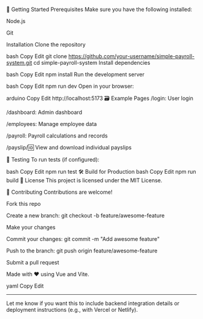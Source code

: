 🚀 Getting Started
Prerequisites
Make sure you have the following installed:

Node.js

Git

Installation
Clone the repository

bash
Copy
Edit
git clone https://github.com/your-username/simple-payroll-system.git
cd simple-payroll-system
Install dependencies

bash
Copy
Edit
npm install
Run the development server

bash
Copy
Edit
npm run dev
Open in your browser:

arduino
Copy
Edit
http://localhost:5173
🗃️ Example Pages
/login: User login

/dashboard: Admin dashboard

/employees: Manage employee data

/payroll: Payroll calculations and records

/payslip/:id: View and download individual payslips

🧪 Testing
To run tests (if configured):

bash
Copy
Edit
npm run test
🛠️ Build for Production
bash
Copy
Edit
npm run build
📄 License
This project is licensed under the MIT License.

🤝 Contributing
Contributions are welcome!

Fork this repo

Create a new branch: git checkout -b feature/awesome-feature

Make your changes

Commit your changes: git commit -m "Add awesome feature"

Push to the branch: git push origin feature/awesome-feature

Submit a pull request

Made with ❤️ using Vue and Vite.

yaml
Copy
Edit

---

Let me know if you want this to include backend integration details or deployment instructions (e.g., with Vercel or Netlify).







